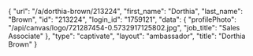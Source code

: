 {
    "url": "\/a\/dorthia-brown\/213224",
    "first_name": "Dorthia",
    "last_name": "Brown",
    "id": "213224",
    "login_id": "1759121",
    "data": {
        "profilePhoto": "\/api\/canvas\/logo\/721287454-0.5732917125802.jpg",
        "job_title": "Sales Associate"
    },
    "type": "captivate",
    "layout": "ambassador",
    "title": "Dorthia Brown"
}